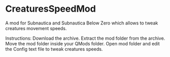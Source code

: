 # CreaturesSpeedMod
A mod for Subnautica and Subnautica Below Zero which allows to tweak creatures movement speeds.


Instructions:
    Download the archive.
    Extract the mod folder from the archive.
    Move the mod folder inside your QMods folder.
    Open mod folder and edit the Config text file to tweak creatures speeds.


